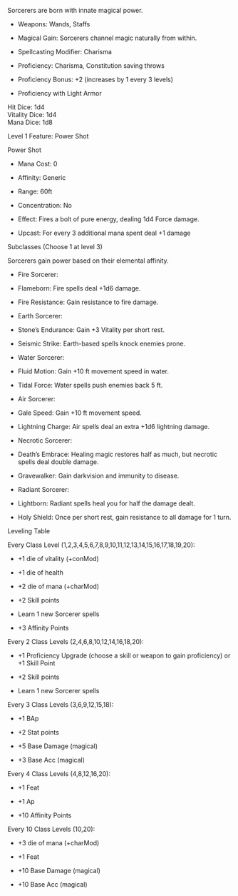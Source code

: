 Sorcerers are born with innate magical power.

- Weapons: Wands, Staffs
    
- Magical Gain: Sorcerers channel magic naturally from within.
    
- Spellcasting Modifier: Charisma
    
- Proficiency: Charisma, Constitution saving throws
    
- Proficiency Bonus: +2 (increases by 1 every 3 levels)
    
- Proficiency with Light Armor
    

Hit Dice: 1d4  
Vitality Dice: 1d4  
Mana Dice: 1d8

Level 1 Feature: Power Shot

Power Shot

- Mana Cost: 0
    
- Affinity: Generic
    
- Range: 60ft
    
- Concentration: No
    
- Effect: Fires a bolt of pure energy, dealing 1d4 Force damage.
    
- Upcast: For every 3 additional mana spent deal +1 damage
    

Subclasses (Choose 1 at level 3)

Sorcerers gain power based on their elemental affinity.

- Fire Sorcerer:
    

- Flameborn: Fire spells deal +1d6 damage.
    
- Fire Resistance: Gain resistance to fire damage.
    

- Earth Sorcerer:
    

- Stone’s Endurance: Gain +3 Vitality per short rest.
    
- Seismic Strike: Earth-based spells knock enemies prone.
    

- Water Sorcerer:
    

- Fluid Motion: Gain +10 ft movement speed in water.
    
- Tidal Force: Water spells push enemies back 5 ft.
    

- Air Sorcerer:
    

- Gale Speed: Gain +10 ft movement speed.
    
- Lightning Charge: Air spells deal an extra +1d6 lightning damage.
    

- Necrotic Sorcerer:
    

- Death’s Embrace: Healing magic restores half as much, but necrotic spells deal double damage.
    
- Gravewalker: Gain darkvision and immunity to disease.
    

- Radiant Sorcerer:
    

- Lightborn: Radiant spells heal you for half the damage dealt.
    
- Holy Shield: Once per short rest, gain resistance to all damage for 1 turn.
    

Leveling Table

Every Class Level (1,2,3,4,5,6,7,8,9,10,11,12,13,14,15,16,17,18,19,20):

- +1 die of vitality (+conMod)
    
- +1 die of health
    
- +2 die of mana (+charMod)
    
- +2 Skill points
    
- Learn 1 new Sorcerer spells
    
- +3 Affinity Points
    

Every 2 Class Levels (2,4,6,8,10,12,14,16,18,20):

- +1 Proficiency Upgrade (choose a skill or weapon to gain proficiency) or +1 Skill Point
    
- +2 Skill points
    
- Learn 1 new Sorcerer spells
    

Every 3 Class Levels (3,6,9,12,15,18):

- +1 BAp
    
- +2 Stat points
    
- +5 Base Damage (magical)
    
- +3 Base Acc (magical)
    

Every 4 Class Levels (4,8,12,16,20):

- +1 Feat
    
- +1 Ap
    
- +10 Affinity Points
    

Every 10 Class Levels (10,20):

- +3 die of mana (+charMod)
    
- +1 Feat
    
- +10 Base Damage (magical)
    
- +10 Base Acc (magical)